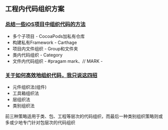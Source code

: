## 工程内代码组织方案

### [总结一些iOS项目中组织代码的方法](http://blog.csdn.net/fallenink/article/details/52777234)

  * 多个子项目 - CocoaPods加私有仓库
  * 构建私有Framework - Carthage
  * 项目内文件组织 - Group和文件夹
  * 类内代码组织 - Category
  * 文件内代码组织 - #pragam mark、// MARK -

### [关于如何高效地组织代码，我只说这四招](http://blog.csdn.net/fallenink/article/details/54292890)

  * 元件组织法(组件)
  * 工具箱组织法
  * 层组织法
  * 类别组织法

  前三种策略适用于类、包、工程等层次的代码组织，而最后一种类别组织策略则或多或少地专门针对包层次的代码组织
